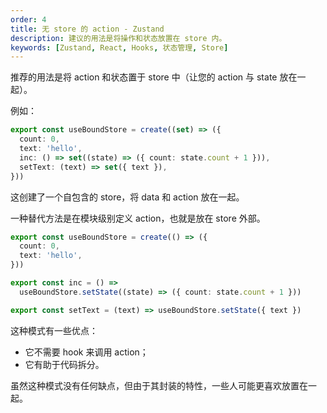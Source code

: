 ```yaml
---
order: 4
title: 无 store 的 action - Zustand
description: 建议的用法是将操作和状态放置在 store 内。
keywords: [Zustand, React, Hooks, 状态管理, Store]
---
```


推荐的用法是将 action 和状态置于 store 中（让您的 action 与 state 放在一起）。

例如：

```ts
export const useBoundStore = create((set) => ({
  count: 0,
  text: 'hello',
  inc: () => set((state) => ({ count: state.count + 1 })),
  setText: (text) => set({ text }),
}))
```

这创建了一个自包含的 store，将 data 和 action 放在一起。

一种替代方法是在模块级别定义 action，也就是放在 store 外部。

```ts
export const useBoundStore = create(() => ({
  count: 0,
  text: 'hello',
}))

export const inc = () =>
  useBoundStore.setState((state) => ({ count: state.count + 1 }))

export const setText = (text) => useBoundStore.setState({ text })
```

这种模式有一些优点：

- 它不需要 hook 来调用 action；
- 它有助于代码拆分。

虽然这种模式没有任何缺点，但由于其封装的特性，一些人可能更喜欢放置在一起。
